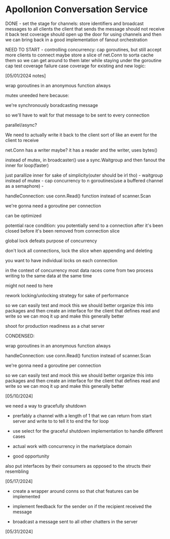 # Apollonion Conversation Service

DONE - set the stage for channels:
	store identifiers and broadcast messages to all clients
	the client that sends the message should not receive it back
	test coverage
	should open up the door for using channels and then we can
	bring back in a good implementation of fanout orchestration

NEED TO START - controlling concurrency:
	cap goroutines, but still accept more clients to connect
	maybe store a slice of net.Conn to sorta cache them so we can get
	around to them later while staying under the goroutine cap
	test coverage
failure case coverage for existing and new logic:


[05/01/2024 notes]

wrap goroutines in an anonymous function always

mutex uneeded here because:

we're synchronously boradcasting message

so we'll have to wait for that message to be sent to every connection

parallel/async?

We need to actually write it back to the client sort of like an event for the client to receive

net.Conn has a writer maybe? it has a reader and the writer, uses bytes()

instead of mutex, in broadcaster() use a sync.Waitgroup and then fanout the inner for loop(faster)

just parallize inner for sake of simplicity(outer should be irl tho)
    - waitgroup instead of mutex
    - cap concurrency to n goroutines(use a buffered channel as a semaphore)
    - 

handleConnection:
    use conn.Read() function instead of scanner.Scan

we're gonna need a goroutine per connection

can be optimized

potential race condition: you potentially send to a connection after it's been closed before it's been removed from connection slice

global lock defeats purpose of concurrency

don't lock all connections, lock the slice when appending and deleting 

you want to have individual locks on each connection 

in the context of concurrency most data races come from two process writing to the same data at the same time

might not need to here

rework locking/unlocking strategy for sake of performance

so we can easily test and mock this we should better organize this into packages and then create an interface for the client that defines read and write so we can moq it up and make this generally better 

shoot for production readiness as a chat server

CONDENSED:


wrap goroutines in an anonymous function always



handleConnection:
    use conn.Read() function instead of scanner.Scan

we're gonna need a goroutine per connection


so we can easily test and mock this we should better organize this into packages and then create an interface for the client that defines read and write so we can moq it up and make this generally better 

[05/10/2024]

we need a way to gracefully shutdown
- prerfably a channel with a length of 1 that we can return from start server and write to to tell it to end the for loop

- use select for the graceful shutdown implementation to handle different cases

* actual work with concurrency in the marketplace domain
- good opportunity 

also put interfaces by their consumers as opposed to the structs their resembling

[05/17/2024]

* create a wrapper around conns so that chat features can be implemented 

* implement feedback for the sender on if the recipient received the message 

* broadcast a message sent to all other chatters in the server

[05/31/2024]